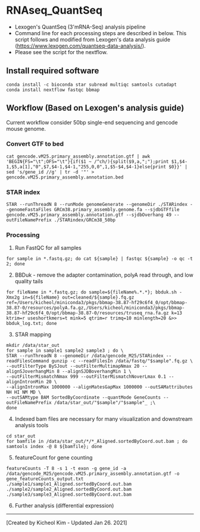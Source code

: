 # RNAseq_QuantSeq
- Lexogen's QuantSeq (3'mRNA-Seq) analysis pipeline
- Command line for each processing steps are described in below. This script follows and modified from Lexogen's data analysis guide (https://www.lexogen.com/quantseq-data-analysis/).
- Please see the script for the nextflow.


## Install required software
```
conda install -c bioconda star subread multiqc samtools cutadapt
conda install nextflow fastqc bbmap
```


## Workflow (Based on Lexogen's analysis guide)
Current workflow consider 50bp single-end sequencing and gencode mouse genome.

### Convert GTF to bed
```
cat gencode.vM25.primary_assembly.annotation.gtf | awk 'BEGIN{FS="\t";OFS="\t"}{if($1 ~ /^ch/){split($9,a,";");print $1,$4-1,$5,a[1],"0",$7,$4-1,$4-1,"255,0,0",1,$5-$4,$4-1}else{print $0}}' | sed 's/gene_id //g' | tr -d '"' > gencode.vM25.primary_assembly.annotation.bed
```

### STAR index
```
STAR --runThreadN 8 --runMode genomeGenerate --genomeDir ./STARindex --genomeFastaFiles GRCm38.primary_assembly.genome.fa --sjdbGTFfile gencode.vM25.primary_assembly.annotation.gtf --sjdbOverhang 49 --outFileNamePrefix ./STARindex/GRCm38_50bp
```

### Processing
1. Run FastQC for all samples
```
for sample in *.fastq.gz; do cat ${sample} | fastqc ${sample} -o qc -t 2; done
```

2. BBDuk - remove the adapter contamination, polyA read through, and low quality tails
```
for fileName in *.fastq.gz; do sample=${fileName%.*.*}; bbduk.sh -Xmx2g in=${fileName} out=cleaned/${sample}.fq.gz ref=/Users/kicheol/miniconda3/pkgs/bbmap-38.87-hf29c6f4_0/opt/bbmap-38.87-0/resources/polyA.fa.gz,/Users/kicheol/miniconda3/pkgs/bbmap-38.87-hf29c6f4_0/opt/bbmap-38.87-0/resources/truseq_rna.fa.gz k=13 ktrim=r useshortkmers=t mink=5 qtrim=r trimq=10 minlength=20 &>> bbduk_log.txt; done
```

3. STAR mapping
```
mkdir /data/star_out
for sample in sample1 sample2 sample3 ; do \
STAR --runThreadN 8 --genomeDir /data/gencode_M25/STARindex --readFilesCommand gunzip -c --readFilesIn /data/fastq/"$sample".fq.gz \
--outFilterType BySJout --outFilterMultimapNmax 20 --alignSJoverhangMin 8 --alignSJDBoverhangMin 1 \
--outFilterMismatchNmax 999 --outFilterMismatchNoverLmax 0.1 --alignIntronMin 20 \
--alignIntronMax 1000000 --alignMatesGapMax 1000000 --outSAMattributes NH HI NM MD \
--outSAMtype BAM SortedByCoordinate --quantMode GeneCounts --outFileNamePrefix /data/star_out/"$sample"/"$sample"_ ;\
done
```

4. Indexed bam files are necessary for many visualization and downstream analysis tools
```
cd star_out
for bamfile in /data/star_out/*/*_Aligned.sortedByCoord.out.bam ; do samtools index -@ 8 ${bamfile}; done
```

5. featureCount for gene counting
```
featureCounts -T 8 -s 1 -t exon -g gene_id -a /data/gencode_M25/gencode.vM25.primary_assembly.annotation.gtf -o gene_featureCounts_output.txt ./sample1/sample1_Aligned.sortedByCoord.out.bam ./sample2/sample2_Aligned.sortedByCoord.out.bam ./sample3/sample3_Aligned.sortedByCoord.out.bam
```

6. Further analysis (differential expression)


---
[Created by Kicheol Kim - Updated Jan 26. 2021]
